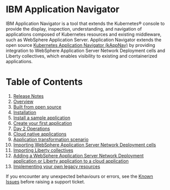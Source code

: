 # IBM Application Navigator

IBM Application Navigator is a tool that extends the Kubernetes® console to provide the display, inspection, understanding, and
navigation of applications composed of Kubernetes resources and existing middleware, such as WebSphere Application Server.
Application Navigator extends the open source [Kubernetes Application Navigator (kAppNav)](http://kappnav.io) by providing integration to
WebSphere Application Server Network Deployment cells and Liberty collectives, which enables visibility to existing and containerized applications.

# Table of Contents

1. [Release Notes](releasenotes.md)
1. [Overview](overview.md)
1. [Built from open source](opensource.md)
1. [Installation](install.md)
1. [Install a sample application](https://github.com/kappnav/README#install-sample-application)
1. [Create your first application](https://github.com/kappnav/README/blob/master/how-to-create-applications.md)
1. [Day 2 Operations](https://github.com/kappnav/README/blob/master/actions.md)
1. [Cloud native applications](cloudnative.md)
1. [Application transformation scenario](https://www.youtube.com/watch?v=Air32LCcj0c&feature=youtu.be)
1. [Importing WebSphere Application Server Network Deployment cells](importcell.md)
1. [Importing Liberty collectives](importcoll.md)
1. [Adding a WebSphere Application Server Network Deployment application or Liberty application to a cloud application](addtwaslib.md)
1. [Implementing your own legacy resources](https://github.com/kappnav/samples/tree/master/legacyapp)


If you encounter any unexpected behaviours or errors, see the [Known Issues](known-issues.md) before raising a support ticket.
